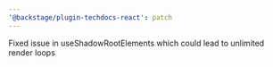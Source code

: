 ```yaml
---
'@backstage/plugin-techdocs-react': patch
---
```


Fixed issue in useShadowRootElements which could lead to unlimited render loops
